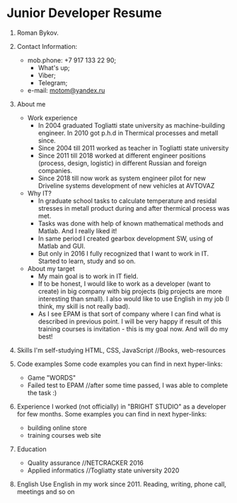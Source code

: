 # Junior Developer Resume

1. Roman Bykov.

1. Contact Information:
	* mob.phone: +7 917 133 22 90;
		* What's up;
		* Viber;
		* Telegram;
    * e-mail: motom@yandex.ru

1. About me
    * Work experience
        * In 2004 graduated Togliatti state university as machine-building engineer. In 2010 got p.h.d in Thermical processes and metall since.
        * Since 2004 till 2011 worked as teacher in Togliatti state university
        * Since 2011 till 2018 worked at different engineer positions (process, design, logistic) in different Russian and foreign companies.
        * Since 2018 till now work as system engineer pilot for new Driveline systems development of new vehicles at AVTOVAZ
    * Why IT?
        * In graduate school tasks to calculate temperature and residal stresses in metall product during and after thermical process was met.
        * Tasks was done with help of known mathematical methods and Matlab. And I really liked it!
        * In same period I created gearbox development SW, using of Matlab and GUI.
        * But only in 2016 I fully recognized that I want to work in IT. Started to learn, study and so on.
    * About my target
        * My main goal is to work in IT field.
        * If to be honest, I would like to work as a developer (want to create) in big company with big projects (big projects are more interesting than small). I also would like to use English in my job (I think, my skill is not really bad).
        * As I see EPAM is that sort of company where I can find what is described in previous point. I will be very happy if result of this training courses is invitation - this is my goal now. And will do my best!

1. Skills
I'm self-studying HTML, CSS, JavaScript //Books, web-resources

1. Code examples
Some code examples you can find in next hyper-links:
    * Game "WORDS"
    * Failed test to EPAM //after some time passed, I was able to complete the task :)

1. Experience
I worked (not officially) in "BRIGHT STUDIO" as a developer for few months. Some examples you can find in next hyper-links:
	* building online store
	* training courses web site

1. Education 
	* Quality assurance //NETCRACKER 2016
	* Applied informatics //Togliatty state university 2020

1. English
Use English in my work since 2011. Reading, writing, phone call, meetings and so on